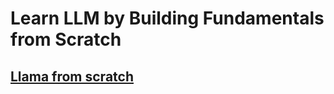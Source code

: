 # Learn LLM by Building Fundamentals from Scratch

## [Llama from scratch](https://blog.briankitano.com/llama-from-scratch/)